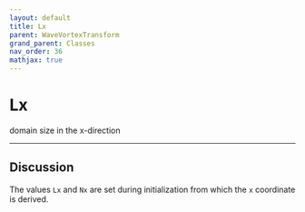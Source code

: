 ```yaml
---
layout: default
title: Lx
parent: WaveVortexTransform
grand_parent: Classes
nav_order: 36
mathjax: true
---
```


#  Lx

domain size in the x-direction


---

## Discussion

The values `Lx` and `Nx` are set during initialization from which the `x` coordinate is derived.

